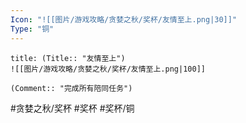 ```yaml
---
Icon: "![[图片/游戏攻略/贪婪之秋/奖杯/友情至上.png|30]]"
Type: "铜"
---
```

```ad-common-bronze-trophy
title: (Title:: "友情至上")
![[图片/游戏攻略/贪婪之秋/奖杯/友情至上.png|100]]

(Comment:: "完成所有陪同任务")
```

#贪婪之秋/奖杯 #奖杯 #奖杯/铜
